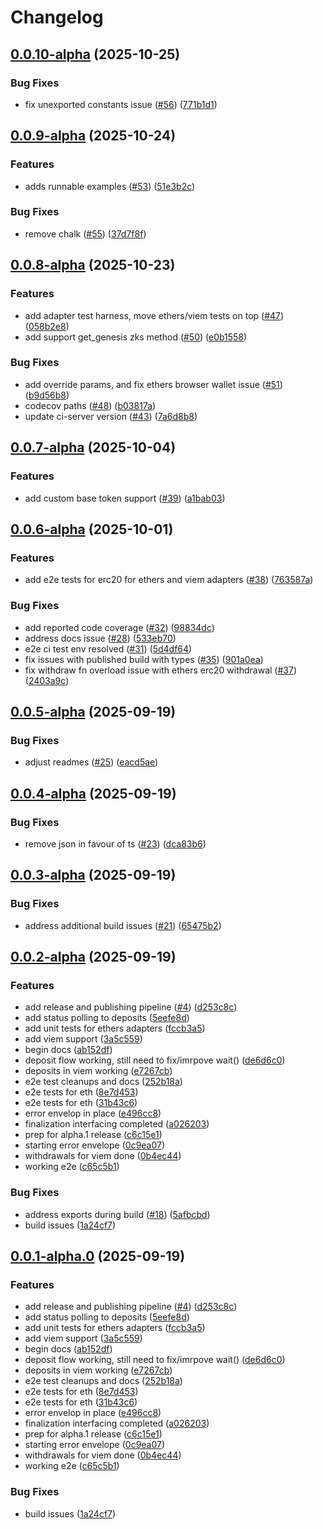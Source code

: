 # Changelog

## [0.0.10-alpha](https://github.com/dutterbutter/zksync-sdk/compare/v0.0.9-alpha...v0.0.10-alpha) (2025-10-25)


### Bug Fixes

* fix unexported constants issue ([#56](https://github.com/dutterbutter/zksync-sdk/issues/56)) ([771b1d1](https://github.com/dutterbutter/zksync-sdk/commit/771b1d18284a7ae15b6f8a598da76d525a472724))

## [0.0.9-alpha](https://github.com/dutterbutter/zksync-sdk/compare/v0.0.8-alpha...v0.0.9-alpha) (2025-10-24)


### Features

* adds runnable examples ([#53](https://github.com/dutterbutter/zksync-sdk/issues/53)) ([51e3b2c](https://github.com/dutterbutter/zksync-sdk/commit/51e3b2c94c74240c80bc980ef9e854df4a7d0a8e))


### Bug Fixes

* remove chalk ([#55](https://github.com/dutterbutter/zksync-sdk/issues/55)) ([37d7f8f](https://github.com/dutterbutter/zksync-sdk/commit/37d7f8fa800e127d9bbf25fd382b28f7e9ceeadc))

## [0.0.8-alpha](https://github.com/dutterbutter/zksync-sdk/compare/v0.0.7-alpha...v0.0.8-alpha) (2025-10-23)


### Features

* add adapter test harness, move ethers/viem tests on top ([#47](https://github.com/dutterbutter/zksync-sdk/issues/47)) ([058b2e8](https://github.com/dutterbutter/zksync-sdk/commit/058b2e80833fe5424c201b42037e62b6825ebfa9))
* add support get_genesis zks method ([#50](https://github.com/dutterbutter/zksync-sdk/issues/50)) ([e0b1558](https://github.com/dutterbutter/zksync-sdk/commit/e0b15582b973c2c0182a685ba7d052e5f65e7a1e))


### Bug Fixes

* add override params, and fix ethers browser wallet issue ([#51](https://github.com/dutterbutter/zksync-sdk/issues/51)) ([b9d56b8](https://github.com/dutterbutter/zksync-sdk/commit/b9d56b88b9d10e04df2ed81aa83d59c75e6f53c1))
* codecov paths ([#48](https://github.com/dutterbutter/zksync-sdk/issues/48)) ([b03817a](https://github.com/dutterbutter/zksync-sdk/commit/b03817a443517ec04a720cf3e957fc4af7309215))
* update ci-server version ([#43](https://github.com/dutterbutter/zksync-sdk/issues/43)) ([7a6d8b8](https://github.com/dutterbutter/zksync-sdk/commit/7a6d8b8018824fb1e4d1dfac5de6e2a67c9ab934))

## [0.0.7-alpha](https://github.com/dutterbutter/zksync-sdk/compare/v0.0.6-alpha...v0.0.7-alpha) (2025-10-04)


### Features

* add custom base token support ([#39](https://github.com/dutterbutter/zksync-sdk/issues/39)) ([a1bab03](https://github.com/dutterbutter/zksync-sdk/commit/a1bab034e6d133c74c43422533d5780165608e3f))

## [0.0.6-alpha](https://github.com/dutterbutter/zksync-sdk/compare/v0.0.5-alpha...v0.0.6-alpha) (2025-10-01)


### Features

* add e2e tests for erc20 for ethers and viem adapters ([#38](https://github.com/dutterbutter/zksync-sdk/issues/38)) ([763587a](https://github.com/dutterbutter/zksync-sdk/commit/763587a3035da61d7764864efe1048e8f4144062))


### Bug Fixes

* add reported code coverage ([#32](https://github.com/dutterbutter/zksync-sdk/issues/32)) ([98834dc](https://github.com/dutterbutter/zksync-sdk/commit/98834dc722559e38da270395591145f4d91ea2e4))
* address docs issue ([#28](https://github.com/dutterbutter/zksync-sdk/issues/28)) ([533eb70](https://github.com/dutterbutter/zksync-sdk/commit/533eb70a61c33718a3f56850ba8db65a7f3204af))
* e2e ci test env resolved ([#31](https://github.com/dutterbutter/zksync-sdk/issues/31)) ([5d4df64](https://github.com/dutterbutter/zksync-sdk/commit/5d4df64c7a3307ec02ff9d6158f6b535af4f98b5))
* fix issues with published build with types ([#35](https://github.com/dutterbutter/zksync-sdk/issues/35)) ([901a0ea](https://github.com/dutterbutter/zksync-sdk/commit/901a0ea717e16076323f5c37b6e98ca5b2540578))
* fix withdraw fn overload issue with ethers erc20 withdrawal ([#37](https://github.com/dutterbutter/zksync-sdk/issues/37)) ([2403a9c](https://github.com/dutterbutter/zksync-sdk/commit/2403a9c122e7a6e8c1f24cd407eef57abf3b076a))

## [0.0.5-alpha](https://github.com/dutterbutter/zksync-sdk/compare/v0.0.4-alpha...v0.0.5-alpha) (2025-09-19)


### Bug Fixes

* adjust readmes ([#25](https://github.com/dutterbutter/zksync-sdk/issues/25)) ([eacd5ae](https://github.com/dutterbutter/zksync-sdk/commit/eacd5ae6f27332ad8c756d67276e24fbdd3187df))

## [0.0.4-alpha](https://github.com/dutterbutter/zksync-sdk/compare/v0.0.3-alpha...v0.0.4-alpha) (2025-09-19)


### Bug Fixes

* remove json in favour of ts ([#23](https://github.com/dutterbutter/zksync-sdk/issues/23)) ([dca83b6](https://github.com/dutterbutter/zksync-sdk/commit/dca83b6e34c7dbf0d866e27dc9c7fa4f58bc5656))

## [0.0.3-alpha](https://github.com/dutterbutter/zksync-sdk/compare/v0.0.2-alpha...v0.0.3-alpha) (2025-09-19)


### Bug Fixes

* address additional build issues ([#21](https://github.com/dutterbutter/zksync-sdk/issues/21)) ([65475b2](https://github.com/dutterbutter/zksync-sdk/commit/65475b23b0acf8bbf8454e1ff39f59a09fd68aa9))

## [0.0.2-alpha](https://github.com/dutterbutter/zksync-sdk/compare/v0.0.1-alpha...v0.0.2-alpha) (2025-09-19)


### Features

* add release and publishing pipeline ([#4](https://github.com/dutterbutter/zksync-sdk/issues/4)) ([d253c8c](https://github.com/dutterbutter/zksync-sdk/commit/d253c8c19ac0184af6825764ade7b23a14bf6798))
* add status polling to deposits ([5eefe8d](https://github.com/dutterbutter/zksync-sdk/commit/5eefe8d83a5d674cdf486cef2e4467507dcf6d20))
* add unit tests for ethers adapters ([fccb3a5](https://github.com/dutterbutter/zksync-sdk/commit/fccb3a56dd380626af93d16b36b8bd68441159a2))
* add viem support ([3a5c559](https://github.com/dutterbutter/zksync-sdk/commit/3a5c5598b49f909b334c597f06d18678155fdf5f))
* begin docs ([ab152df](https://github.com/dutterbutter/zksync-sdk/commit/ab152df33d57f0e1567742f0f5bef256c2974f44))
* deposit flow working, still need to fix/imrpove wait() ([de6d6c0](https://github.com/dutterbutter/zksync-sdk/commit/de6d6c0ce391fe29f9c92603b9cbc2e088dbfe8a))
* deposits in viem working ([e7267cb](https://github.com/dutterbutter/zksync-sdk/commit/e7267cb001f06ffbafadfea3dbe7a935375fcb2d))
* e2e test cleanups and docs ([252b18a](https://github.com/dutterbutter/zksync-sdk/commit/252b18adce979dc337fc81a993c216d4592082af))
* e2e tests for eth ([8e7d453](https://github.com/dutterbutter/zksync-sdk/commit/8e7d453493202e605f0f8b95e9c0a3cf99fdfea4))
* e2e tests for eth ([31b43c6](https://github.com/dutterbutter/zksync-sdk/commit/31b43c62f70731f2c762214cb63689c0c6e44094))
* error envelop in place ([e496cc8](https://github.com/dutterbutter/zksync-sdk/commit/e496cc8a98cfe7e3512288ff861110c34ede04e0))
* finalization interfacing completed ([a026203](https://github.com/dutterbutter/zksync-sdk/commit/a0262033809cb8505a20511edc39083f820a439a))
* prep for alpha.1 release ([c6c15e1](https://github.com/dutterbutter/zksync-sdk/commit/c6c15e12fba16a355171e30db42995600fad106b))
* starting error envelope ([0c9ea07](https://github.com/dutterbutter/zksync-sdk/commit/0c9ea078d3130095896406c943b363d1ac476e43))
* withdrawals for viem done ([0b4ec44](https://github.com/dutterbutter/zksync-sdk/commit/0b4ec44615b0f42cb59e3a4a1558f22fec515d26))
* working e2e ([c65c5b1](https://github.com/dutterbutter/zksync-sdk/commit/c65c5b1976a940ac8f8ff4f82cb7b74cd8d37f5b))


### Bug Fixes

* address exports during build ([#18](https://github.com/dutterbutter/zksync-sdk/issues/18)) ([5afbcbd](https://github.com/dutterbutter/zksync-sdk/commit/5afbcbdf13a3e15da94c8b66bc38e643097f917a))
* build issues ([1a24cf7](https://github.com/dutterbutter/zksync-sdk/commit/1a24cf76d61ee9c172fb0428c5b2386f4553f736))

## [0.0.1-alpha.0](https://github.com/dutterbutter/zksync-sdk/compare/v0.0.0-alpha.0...v0.0.1-alpha.0) (2025-09-19)


### Features

* add release and publishing pipeline ([#4](https://github.com/dutterbutter/zksync-sdk/issues/4)) ([d253c8c](https://github.com/dutterbutter/zksync-sdk/commit/d253c8c19ac0184af6825764ade7b23a14bf6798))
* add status polling to deposits ([5eefe8d](https://github.com/dutterbutter/zksync-sdk/commit/5eefe8d83a5d674cdf486cef2e4467507dcf6d20))
* add unit tests for ethers adapters ([fccb3a5](https://github.com/dutterbutter/zksync-sdk/commit/fccb3a56dd380626af93d16b36b8bd68441159a2))
* add viem support ([3a5c559](https://github.com/dutterbutter/zksync-sdk/commit/3a5c5598b49f909b334c597f06d18678155fdf5f))
* begin docs ([ab152df](https://github.com/dutterbutter/zksync-sdk/commit/ab152df33d57f0e1567742f0f5bef256c2974f44))
* deposit flow working, still need to fix/imrpove wait() ([de6d6c0](https://github.com/dutterbutter/zksync-sdk/commit/de6d6c0ce391fe29f9c92603b9cbc2e088dbfe8a))
* deposits in viem working ([e7267cb](https://github.com/dutterbutter/zksync-sdk/commit/e7267cb001f06ffbafadfea3dbe7a935375fcb2d))
* e2e test cleanups and docs ([252b18a](https://github.com/dutterbutter/zksync-sdk/commit/252b18adce979dc337fc81a993c216d4592082af))
* e2e tests for eth ([8e7d453](https://github.com/dutterbutter/zksync-sdk/commit/8e7d453493202e605f0f8b95e9c0a3cf99fdfea4))
* e2e tests for eth ([31b43c6](https://github.com/dutterbutter/zksync-sdk/commit/31b43c62f70731f2c762214cb63689c0c6e44094))
* error envelop in place ([e496cc8](https://github.com/dutterbutter/zksync-sdk/commit/e496cc8a98cfe7e3512288ff861110c34ede04e0))
* finalization interfacing completed ([a026203](https://github.com/dutterbutter/zksync-sdk/commit/a0262033809cb8505a20511edc39083f820a439a))
* prep for alpha.1 release ([c6c15e1](https://github.com/dutterbutter/zksync-sdk/commit/c6c15e12fba16a355171e30db42995600fad106b))
* starting error envelope ([0c9ea07](https://github.com/dutterbutter/zksync-sdk/commit/0c9ea078d3130095896406c943b363d1ac476e43))
* withdrawals for viem done ([0b4ec44](https://github.com/dutterbutter/zksync-sdk/commit/0b4ec44615b0f42cb59e3a4a1558f22fec515d26))
* working e2e ([c65c5b1](https://github.com/dutterbutter/zksync-sdk/commit/c65c5b1976a940ac8f8ff4f82cb7b74cd8d37f5b))


### Bug Fixes

* build issues ([1a24cf7](https://github.com/dutterbutter/zksync-sdk/commit/1a24cf76d61ee9c172fb0428c5b2386f4553f736))
